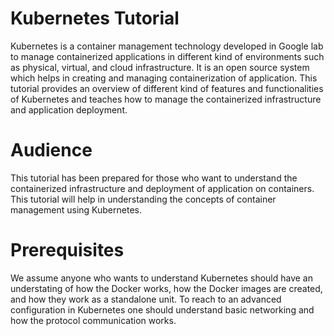 # Kubernetes Tutorial


Kubernetes is a container management technology developed in Google lab to manage containerized applications in different kind of environments such as physical, virtual, and cloud infrastructure. It is an open source system which helps in creating and managing containerization of application. This tutorial provides an overview of different kind of features and functionalities of Kubernetes and teaches how to manage the containerized infrastructure and application deployment.


# Audience


This tutorial has been prepared for those who want to understand the containerized infrastructure and deployment of application on containers. This tutorial will help in understanding the concepts of container management using Kubernetes.


# Prerequisites


We assume anyone who wants to understand Kubernetes should have an understating of how the Docker works, how the Docker images are created, and how they work as a standalone unit. To reach to an advanced configuration in Kubernetes one should understand basic networking and how the protocol communication works.


